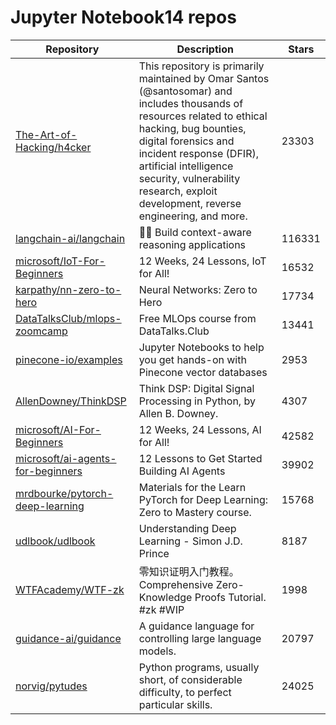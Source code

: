 # Jupyter Notebook14 repos

| Repository                                                                                | Description                                                                                                                                                                                                                                                                                                      | Stars  |
| ----------------------------------------------------------------------------------------- | ---------------------------------------------------------------------------------------------------------------------------------------------------------------------------------------------------------------------------------------------------------------------------------------------------------------- | ------ |
| [The-Art-of-Hacking/h4cker](https://github.com/The-Art-of-Hacking/h4cker)                 | This repository is primarily maintained by Omar Santos (@santosomar) and includes thousands of resources related to ethical hacking, bug bounties, digital forensics and incident response (DFIR), artificial intelligence security, vulnerability research, exploit development, reverse engineering, and more. | 23303  |
| [langchain-ai/langchain](https://github.com/langchain-ai/langchain)                       | 🦜🔗 Build context-aware reasoning applications                                                                                                                                                                                                                                                                  | 116331 |
| [microsoft/IoT-For-Beginners](https://github.com/microsoft/IoT-For-Beginners)             | 12 Weeks, 24 Lessons, IoT for All!                                                                                                                                                                                                                                                                               | 16532  |
| [karpathy/nn-zero-to-hero](https://github.com/karpathy/nn-zero-to-hero)                   | Neural Networks: Zero to Hero                                                                                                                                                                                                                                                                                    | 17734  |
| [DataTalksClub/mlops-zoomcamp](https://github.com/DataTalksClub/mlops-zoomcamp)           | Free MLOps course from DataTalks.Club                                                                                                                                                                                                                                                                            | 13441  |
| [pinecone-io/examples](https://github.com/pinecone-io/examples)                           | Jupyter Notebooks to help you get hands-on with Pinecone vector databases                                                                                                                                                                                                                                        | 2953   |
| [AllenDowney/ThinkDSP](https://github.com/AllenDowney/ThinkDSP)                           | Think DSP: Digital Signal Processing in Python, by Allen B. Downey.                                                                                                                                                                                                                                              | 4307   |
| [microsoft/AI-For-Beginners](https://github.com/microsoft/AI-For-Beginners)               | 12 Weeks, 24 Lessons, AI for All!                                                                                                                                                                                                                                                                                | 42582  |
| [microsoft/ai-agents-for-beginners](https://github.com/microsoft/ai-agents-for-beginners) | 12 Lessons to Get Started Building AI Agents                                                                                                                                                                                                                                                                     | 39902  |
| [mrdbourke/pytorch-deep-learning](https://github.com/mrdbourke/pytorch-deep-learning)     | Materials for the Learn PyTorch for Deep Learning: Zero to Mastery course.                                                                                                                                                                                                                                       | 15768  |
| [udlbook/udlbook](https://github.com/udlbook/udlbook)                                     | Understanding Deep Learning - Simon J.D. Prince                                                                                                                                                                                                                                                                  | 8187   |
| [WTFAcademy/WTF-zk](https://github.com/WTFAcademy/WTF-zk)                                 | 零知识证明入门教程。Comprehensive Zero-Knowledge Proofs Tutorial. #zk #WIP                                                                                                                                                                                                                                                 | 1998   |
| [guidance-ai/guidance](https://github.com/guidance-ai/guidance)                           | A guidance language for controlling large language models.                                                                                                                                                                                                                                                       | 20797  |
| [norvig/pytudes](https://github.com/norvig/pytudes)                                       | Python programs, usually short, of considerable difficulty, to perfect particular skills.                                                                                                                                                                                                                        | 24025  |
